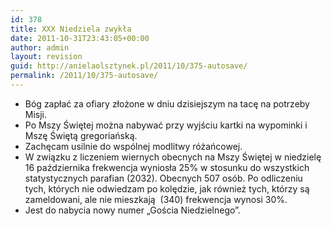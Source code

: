 ```yaml
---
id: 378
title: XXX Niedziela zwykła
date: 2011-10-31T23:43:05+00:00
author: admin
layout: revision
guid: http://anielaolsztynek.pl/2011/10/375-autosave/
permalink: /2011/10/375-autosave/
---
```

  * Bóg zapłać za ofiary złożone w dniu dzisiejszym na tacę na potrzeby Misji.
  * Po Mszy Świętej można nabywać przy wyjściu kartki na wypominki i Mszę Świętą gregoriańską.
  * Zachęcam usilnie do wspólnej modlitwy różańcowej.
  * W związku z liczeniem wiernych obecnych na Mszy Świętej w niedzielę 16 października frekwencja wyniosła 25% w stosunku do wszystkich statystycznych parafian (2032). Obecnych 507 osób. Po odliczeniu tych, których nie odwiedzam po kolędzie, jak również tych, którzy są zameldowani, ale nie mieszkają  (340) frekwencja wynosi 30%.
  * Jest do nabycia nowy numer &#8222;Gościa Niedzielnego&#8221;.